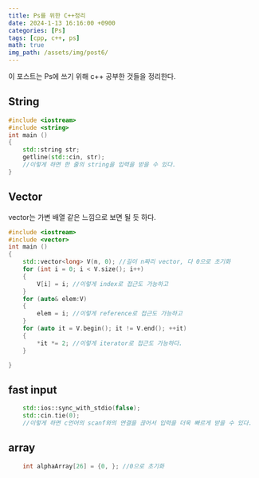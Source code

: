 ```yaml
---
title: Ps를 위한 C++정리
date: 2024-1-13 16:16:00 +0900
categories: [Ps]
tags: [cpp, c++, ps]
math: true
img_path: /assets/img/post6/
---
```


이 포스트는 Ps에 쓰기 위해 c++ 공부한 것들을 정리한다. 

## String
```cpp
#include <iostream>
#include <string>
int main ()
{
    std::string str;
    getline(std::cin, str);
    //이렇게 하면 한 줄의 string을 입력을 받을 수 있다.
}
```

## Vector
vector는 가변 배열 같은 느낌으로 보면 될 듯 하다.
```cpp
#include <iostream>
#include <vector>
int main ()
{
    std::vector<long> V(n, 0); //길이 n짜리 vector, 다 0으로 초기화
    for (int i = 0; i < V.size(); i++)
    {
        V[i] = i; //이렇게 index로 접근도 가능하고
    }
    for (auto& elem:V)
    {
        elem = i; //이렇게 reference로 접근도 가능하고
    }
    for (auto it = V.begin(); it != V.end(); ++it)
    {
        *it *= 2; //이렇게 iterator로 접근도 가능하다.
    }

}
```

## fast input
```cpp
    std::ios::sync_with_stdio(false);
    std::cin.tie(0);
    //이렇게 하면 c언어의 scanf와의 연결을 끊어서 입력을 더욱 빠르게 받을 수 있다. 
```

## array
```cpp
    int alphaArray[26] = {0, }; //0으로 초기화
```